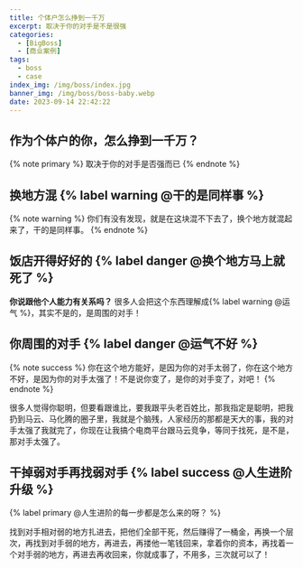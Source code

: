 ```yaml
---
title: 个体户怎么挣到一千万
excerpt: 取决于你的对手是不是很强
categories:
  - [BigBoss]
  - [商业案例]
tags:
  - boss
  - case
index_img: /img/boss/index.jpg
banner_img: /img/boss/boss-baby.webp
date: 2023-09-14 22:42:22
---
```


## 作为个体户的你，怎么挣到一千万？
{% note primary %}
取决于你的对手是否强而已
{% endnote %}

## 换地方混 {% label warning @干的是同样事 %}
{% note warning %}
你们有没有发现，就是在这块混不下去了，换个地方就混起来了，干的是同样事。
{% endnote %}

## 饭店开得好好的 {% label danger @换个地方马上就死了 %}

<b class=warning-text>你说跟他个人能力有关系吗？</b>
很多人会把这个东西理解成{% label warning @运气 %}，其实不是的，是周围的对手！

## 你周围的对手 {% label danger @运气不好 %}
{% note success %}
你在这个地方能好，是因为你的对手太弱了，你在这个地方不好，是因为你的对手太强了！不是说你变了，是你的对手变了，对吧！
{% endnote %}

很多人觉得你聪明，但要看跟谁比，要我跟平头老百姓比，那我指定是聪明，把我扔到马云、马化腾的圈子里，我就是个脑残，人家经历的那都是天大的事，我的对手太强了我就完了，你现在让我搞个电商平台跟马云竞争，等同于找死，是不是，那对手太强了。

## 干掉弱对手再找弱对手 {% label success @人生进阶升级 %}
{% label primary @人生进阶的每一步都是怎么来的呀？ %}

找到对手相对弱的地方扎进去，把他们全部干死，然后赚得了一桶金，再换一个层次，再找到对手弱的地方，再进去，再搂他一笔钱回来，拿着你的资本，再找着一个对手弱的地方，再进去再收回来，你就成事了，不用多，三次就可以了！